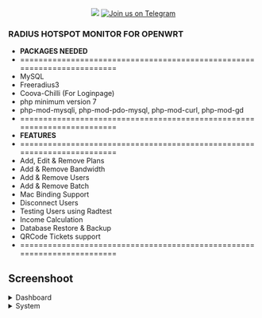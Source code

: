 <div align="center">
 <a target="_blank" href="https://github.com/Maizil41/RadiusMonitor/releases"><img src="https://img.shields.io/github/downloads/Maizil41/RadiusMonitor/total?label=Total%20Download&labelColor=blue&style=for-the-badge"></a>
 <a target="_blank" href="https://t.me/mutiara_wrt">
  <img src="https://img.shields.io/badge/Telegram-Join%20Us-blue?style=for-the-badge&logo=telegram" alt="Join us on Telegram">
</a>

</div>

### RADIUS HOTSPOT MONITOR FOR OPENWRT

* **PACKAGES NEEDED**
* ========================================================================
* MySQL
* Freeradius3
* Coova-Chilli (For Loginpage)
* php minimum version 7
* php-mod-mysqli, php-mod-pdo-mysql, php-mod-curl, php-mod-gd
* ========================================================================
* **FEATURES**
* ========================================================================
* Add, Edit & Remove Plans
* Add & Remove Bandwidth
* Add & Remove Users
* Add & Remove Batch
* Mac Binding Support
* Disconnect Users
* Testing Users using Radtest
* Income Calculation
* Database Restore & Backup
* QRCode Tickets support
* ========================================================================

Screenshoot
---
<details><summary>Dashboard</summary>
 <p>
  <img src="https://github.com/Maizil41/RadiusMonitor/blob/main/Capture1.PNG" alt="dashboard">
 </p>
</details>

<details><summary>System</summary>
 <p>
  <img src="https://github.com/Maizil41/RadiusMonitor/blob/main/Capture2.PNG" alt="system">
 </p>
</details>

